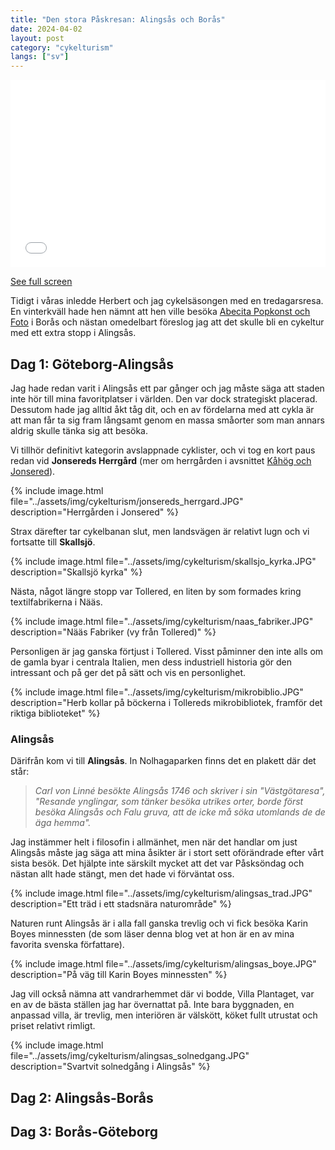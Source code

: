 ```yaml
---
title: "Den stora Påskresan: Alingsås och Borås"
date: 2024-04-02
layout: post
category: "cykelturism"
langs: ["sv"]
---
```


<iframe width="100%" height="300px" frameborder="0" allowfullscreen allow="geolocation" src="//umap.openstreetmap.fr/en/map/den-stora-paskresan-alingsas-och-boras_1080719?scaleControl=false&miniMap=false&scrollWheelZoom=false&zoomControl=true&editMode=disabled&moreControl=true&searchControl=null&tilelayersControl=null&embedControl=null&datalayersControl=true&onLoadPanel=none&captionBar=false&captionMenus=true"></iframe><p><a href="//umap.openstreetmap.fr/en/map/den-stora-paskresan-alingsas-och-boras_1080719?scaleControl=false&miniMap=false&scrollWheelZoom=true&zoomControl=true&editMode=disabled&moreControl=true&searchControl=null&tilelayersControl=null&embedControl=null&datalayersControl=true&onLoadPanel=none&captionBar=false&captionMenus=true">See full screen</a></p>

Tidigt i våras inledde Herbert och jag cykelsäsongen med en tredagarsresa.
En vinterkväll hade hen nämnt att hen ville besöka [Abecita Popkonst och Foto](https://www.abecitakonst.se/) i Borås och nästan omedelbart föreslog jag att det skulle bli en cykeltur med ett extra stopp i Alingsås.


## Dag 1: Göteborg-Alingsås
Jag hade redan varit i Alingsås ett par gånger och jag måste säga att staden inte hör till mina favoritplatser i världen.
Den var dock strategiskt placerad.
Dessutom hade jag alltid åkt tåg dit, och en av fördelarna med att cykla är att man får ta sig fram långsamt genom en massa småorter som man annars aldrig skulle tänka sig att besöka.

Vi tillhör definitivt kategorin avslappnade cyklister, och vi tog en kort paus redan vid __Jonsereds Herrgård__ (mer om herrgården i avsnittet [Kåhög och Jonsered](jonsered.md)).

{% include image.html file="../assets/img/cykelturism/jonsereds_herrgard.JPG" description="Herrgården i Jonsered" %}

Strax därefter tar cykelbanan slut, men landsvägen är relativt lugn och vi fortsatte till __Skallsjö__.

{% include image.html file="../assets/img/cykelturism/skallsjo_kyrka.JPG" description="Skallsjö kyrka" %}

Nästa, något längre stopp var Tollered, en liten by som formades kring textilfabrikerna i Nääs.

{% include image.html file="../assets/img/cykelturism/naas_fabriker.JPG" description="Nääs Fabriker (vy från Tollered)" %}

Personligen är jag ganska förtjust i Tollered.
Visst påminner den inte alls om de gamla byar i centrala Italien, men dess industriell historia gör den intressant och på ger det på sätt och vis en personlighet.

{% include image.html file="../assets/img/cykelturism/mikrobiblio.JPG" description="Herb kollar på böckerna i Tollereds mikrobibliotek, framför det riktiga biblioteket" %}

### Alingsås
Därifrån kom vi till __Alingsås__.
In Nolhagaparken finns det en plakett där det står:

> _Carl von Linné besökte Alingsås 1746 och skriver i sin "Västgötaresa", "Resande ynglingar, som tänker besöka utrikes orter, borde först besöka Alingsås och Falu gruva, att de icke må söka utomlands de de äga hemma"._

Jag instämmer helt i filosofin i allmänhet, men när det handlar om just Alingsås måste jag säga att mina åsikter är i stort sett oförändrade efter vårt sista besök. 
Det hjälpte inte särskilt mycket att det var Påsksöndag och nästan allt hade stängt, men det hade vi förväntat oss.

{% include image.html file="../assets/img/cykelturism/alingsas_trad.JPG" description="Ett träd i ett stadsnära naturområde" %}

Naturen runt Alingsås är i alla fall ganska trevlig och vi fick besöka Karin Boyes minnessten (de som läser denna blog vet at hon är en av mina favorita svenska författare).

{% include image.html file="../assets/img/cykelturism/alingsas_boye.JPG" description="På väg till Karin Boyes minnessten" %}

Jag vill också nämna att vandrarhemmet där vi bodde, Villa Plantaget, var en av de bästa ställen jag har övernattat på.
Inte bara byggnaden, en anpassad villa, är trevlig, men interiören är välskött, köket fullt utrustat och priset relativt rimligt.

{% include image.html file="../assets/img/cykelturism/alingsas_solnedgang.JPG" description="Svartvit solnedgång i Alingsås" %}

## Dag 2: Alingsås-Borås

## Dag 3: Borås-Göteborg

